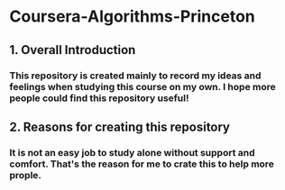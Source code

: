 # Coursera-Algorithms-Princeton

## 1. Overall Introduction

### This repository is created mainly to record my ideas and feelings when studying this course on my own. I hope more people could find this repository useful!

## 2. Reasons for creating this repository

### It is not an easy job to study alone without support and comfort. That's the reason for me to crate this to help more prople.
